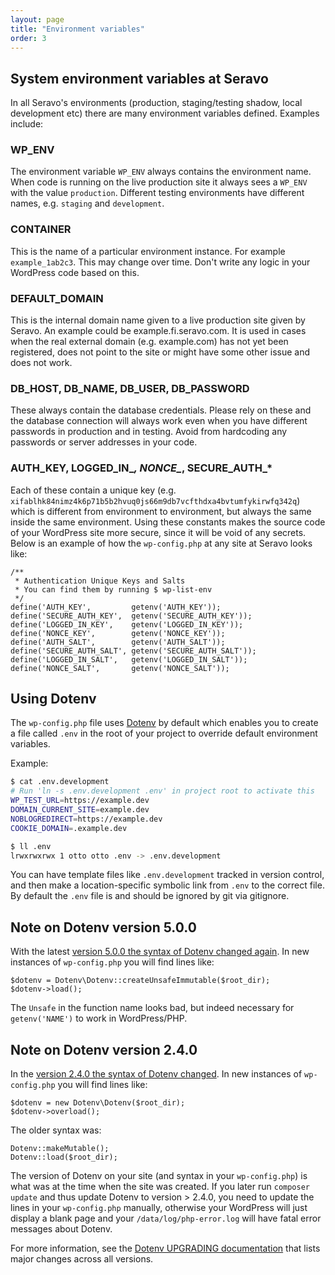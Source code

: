 ```yaml
---
layout: page
title: "Environment variables"
order: 3
---
```


## System environment variables at Seravo

In all Seravo's environments (production, staging/testing shadow, local development etc) there are many environment variables defined. Examples include:


### WP_ENV

The environment variable `WP_ENV` always contains the environment name. When code is running on the live production site it always sees a `WP_ENV` with the value `production`. Different testing environments have different names, e.g. `staging` and `development`.

### CONTAINER

This is the name of a particular environment instance. For example `example_1ab2c3`. This may change over time. Don't write any logic in your WordPress code based on this.

### DEFAULT_DOMAIN

This is the internal domain name given to a live production site given by Seravo. An example could be example.fi.seravo.com. It is used in cases when the real external domain (e.g. example.com) has not yet been registered, does not point to the site or might have some other issue and does not work.

### DB_HOST, DB_NAME, DB_USER, DB_PASSWORD

These always contain the database credentials. Please rely on these and the database connection will always work even when you have different passwords in production and in testing. Avoid from hardcoding any passwords or server addresses in your code.

### AUTH_KEY, LOGGED_IN_*, NONCE_*, SECURE_AUTH_*

Each of these contain a unique key (e.g. `xifablhk84nimz4k6p71b5b2hvuq0js66m9db7vcfthdxa4bvtumfykirwfq342q`) which is different from environment to environment, but always the same inside the same environment. Using these constants makes the source code of your WordPress site more secure, since it will be void of any secrets. Below is an example of how the `wp-config.php` at any site at Seravo looks like:

```
/**
 * Authentication Unique Keys and Salts
 * You can find them by running $ wp-list-env
 */
define('AUTH_KEY',         getenv('AUTH_KEY'));
define('SECURE_AUTH_KEY',  getenv('SECURE_AUTH_KEY'));
define('LOGGED_IN_KEY',    getenv('LOGGED_IN_KEY'));
define('NONCE_KEY',        getenv('NONCE_KEY'));
define('AUTH_SALT',        getenv('AUTH_SALT'));
define('SECURE_AUTH_SALT', getenv('SECURE_AUTH_SALT'));
define('LOGGED_IN_SALT',   getenv('LOGGED_IN_SALT'));
define('NONCE_SALT',       getenv('NONCE_SALT'));
```

## Using Dotenv

The `wp-config.php` file uses [Dotenv](https://github.com/vlucas/phpdotenv) by default which enables you to create a file called `.env` in the root of your project to override default environment variables.

Example:

```bash
$ cat .env.development
# Run 'ln -s .env.development .env' in project root to activate this
WP_TEST_URL=https://example.dev
DOMAIN_CURRENT_SITE=example.dev
NOBLOGREDIRECT=https://example.dev
COOKIE_DOMAIN=.example.dev

$ ll .env
lrwxrwxrwx 1 otto otto .env -> .env.development
```

You can have template files like `.env.development` tracked in version control, and then make a location-specific symbolic link from `.env` to the correct file. By default the `.env` file is and should be ignored by git via gitignore.

## Note on Dotenv version 5.0.0

With the latest [version 5.0.0 the syntax of Dotenv changed again](https://github.com/Seravo/wordpress/commit/88d3a0201da14b935f50f27ba49f1aeb51ae726c). In new instances of `wp-config.php` you will find lines like:
```
$dotenv = Dotenv\Dotenv::createUnsafeImmutable($root_dir);
$dotenv->load();
```

The `Unsafe` in the function name looks bad, but indeed necessary for `getenv('NAME')` to work in WordPress/PHP.

## Note on Dotenv version 2.4.0

In the [version 2.4.0 the syntax of Dotenv changed](https://github.com/Seravo/wordpress/commit/f28fd089197c7e09ce44a78e74c1cf59d05385e8). In new instances of `wp-config.php` you will find lines like:
```
$dotenv = new Dotenv\Dotenv($root_dir);
$dotenv->overload();
```

The older syntax was:
```
Dotenv::makeMutable();
Dotenv::load($root_dir);
```

The version of Dotenv on your site (and syntax in your `wp-config.php`) is what was at the time when the site was created. If you later run `composer update` and thus update Dotenv to version &gt; 2.4.0, you need to update the lines in your `wp-config.php` manually, otherwise your WordPress will just display a blank page and your `/data/log/php-error.log` will have fatal error messages about Dotenv.

For more information, see the [Dotenv UPGRADING documentation](https://github.com/vlucas/phpdotenv/blob/master/UPGRADING.md) that lists major changes across all versions.
